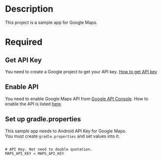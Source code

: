 # Description

This project is a sample app for Google Maps.

# Required

## Get API Key

You need to create a Google project to get your API key.
[How to get API key](https://developers.google.com/maps/documentation/android-api/signup)

## Enable API

You need to enable Google Maps API from [Google API Console](https://console.developers.google.com/apis?project=profile-notification-95441&hl=JA).
How to enable the API is listed [here](https://developers.google.com/awareness/android-api/get-a-key#activate_additional_apis).

## Set up gradle.properties

This sample app needs to Android API Key for Google Maps.  
You must create ```gradle.properties```  and set values into it.

```google-maps/gradle.properties

# API Key. Not need to double quotation.
MAPS_API_KEY = MAPS_API_KEY

```
